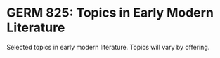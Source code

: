 # GERM 825: Topics in Early Modern Literature

Selected topics in early modern literature. Topics will vary by offering.